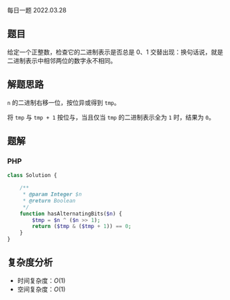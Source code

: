 每日一题 2022.03.28

## 题目

给定一个正整数，检查它的二进制表示是否总是 0、1 交替出现：换句话说，就是二进制表示中相邻两位的数字永不相同。

## 解题思路

`n` 的二进制右移一位，按位异或得到 `tmp`。

将 `tmp` 与 `tmp + 1` 按位与，当且仅当 `tmp` 的二进制表示全为 `1` 时，结果为 `0`。

## 题解

### PHP

```PHP
class Solution {

    /**
     * @param Integer $n
     * @return Boolean
     */
    function hasAlternatingBits($n) {
        $tmp = $n ^ ($n >> 1);
        return ($tmp & ($tmp + 1)) == 0;
    }
}
```

## 复杂度分析

- 时间复杂度：$O(1)$
- 空间复杂度：$O(1)$
